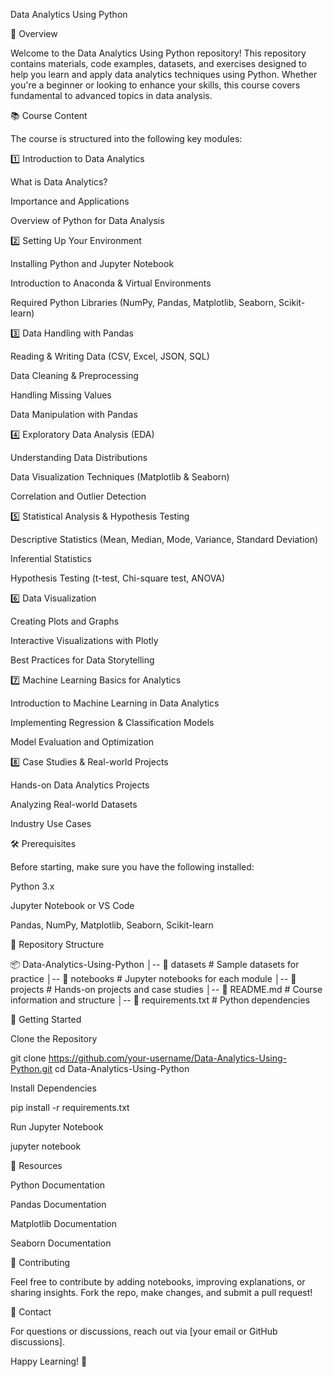 Data Analytics Using Python

📌 Overview

Welcome to the Data Analytics Using Python repository! This repository contains materials, code examples, datasets, and exercises designed to help you learn and apply data analytics techniques using Python. Whether you're a beginner or looking to enhance your skills, this course covers fundamental to advanced topics in data analysis.

📚 Course Content

The course is structured into the following key modules:

1️⃣ Introduction to Data Analytics

What is Data Analytics?

Importance and Applications

Overview of Python for Data Analysis

2️⃣ Setting Up Your Environment

Installing Python and Jupyter Notebook

Introduction to Anaconda & Virtual Environments

Required Python Libraries (NumPy, Pandas, Matplotlib, Seaborn, Scikit-learn)

3️⃣ Data Handling with Pandas

Reading & Writing Data (CSV, Excel, JSON, SQL)

Data Cleaning & Preprocessing

Handling Missing Values

Data Manipulation with Pandas

4️⃣ Exploratory Data Analysis (EDA)

Understanding Data Distributions

Data Visualization Techniques (Matplotlib & Seaborn)

Correlation and Outlier Detection

5️⃣ Statistical Analysis & Hypothesis Testing

Descriptive Statistics (Mean, Median, Mode, Variance, Standard Deviation)

Inferential Statistics

Hypothesis Testing (t-test, Chi-square test, ANOVA)

6️⃣ Data Visualization

Creating Plots and Graphs

Interactive Visualizations with Plotly

Best Practices for Data Storytelling

7️⃣ Machine Learning Basics for Analytics

Introduction to Machine Learning in Data Analytics

Implementing Regression & Classification Models

Model Evaluation and Optimization

8️⃣ Case Studies & Real-world Projects

Hands-on Data Analytics Projects

Analyzing Real-world Datasets

Industry Use Cases

🛠 Prerequisites

Before starting, make sure you have the following installed:

Python 3.x

Jupyter Notebook or VS Code

Pandas, NumPy, Matplotlib, Seaborn, Scikit-learn

📂 Repository Structure

📦 Data-Analytics-Using-Python
│-- 📂 datasets        # Sample datasets for practice
│-- 📂 notebooks       # Jupyter notebooks for each module
│-- 📂 projects        # Hands-on projects and case studies
│-- 📜 README.md       # Course information and structure
│-- 📜 requirements.txt # Python dependencies

🚀 Getting Started

Clone the Repository

git clone https://github.com/your-username/Data-Analytics-Using-Python.git
cd Data-Analytics-Using-Python

Install Dependencies

pip install -r requirements.txt

Run Jupyter Notebook

jupyter notebook

📖 Resources

Python Documentation

Pandas Documentation

Matplotlib Documentation

Seaborn Documentation

🙌 Contributing

Feel free to contribute by adding notebooks, improving explanations, or sharing insights. Fork the repo, make changes, and submit a pull request!

📩 Contact

For questions or discussions, reach out via [your email or GitHub discussions].

Happy Learning! 🎯


